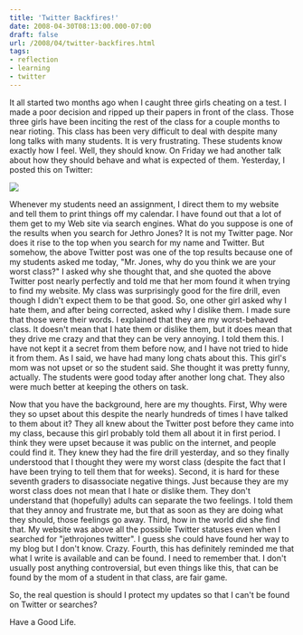 ```yaml
---
title: 'Twitter Backfires!'
date: 2008-04-30T08:13:00.000-07:00
draft: false
url: /2008/04/twitter-backfires.html
tags: 
- reflection
- learning
- twitter
---
```


It all started two months ago when I caught three girls cheating on a test. I made a poor decision and ripped up their papers in front of the class. Those three girls have been inciting the rest of the class for a couple months to near rioting. This class has been very difficult to deal with despite many long talks with many students. It is very frustrating. These students know exactly how I feel. Well, they should know. On Friday we had another talk about how they should behave and what is expected of them. Yesterday, I posted this on Twitter:  
  
[![](http://content.screencast.com/media/3380063b-06ed-4c70-ab00-33fb84afeacf_6b5ba21b-5720-4de3-ae79-882494ea575c_static_0_0_00000233.png)](http://twitter.com/jethrojones/statuses/799550076)  
  
Whenever my students need an assignment, I direct them to my website and tell them to print things off my calendar. I have found out that a lot of them get to my Web site via search engines. What do you suppose is one of the results when you search for Jethro Jones? It is not my Twitter page. Nor does it rise to the top when you search for my name and Twitter. But somehow, the above Twitter post was one of the top results because one of my students asked me today, "Mr. Jones, why do you think we are your worst class?" I asked why she thought that, and she quoted the above Twitter post nearly perfectly and told me that her mom found it when trying to find my website. My class was surprisingly good for the fire drill, even though I didn't expect them to be that good. So, one other girl asked why I hate them, and after being corrected, asked why I dislike them. I made sure that those were their words. I explained that they are my worst-behaved class. It doesn't mean that I hate them or dislike them, but it does mean that they drive me crazy and that they can be very annoying. I told them this. I have not kept it a secret from them before now, and I have not tried to hide it from them. As I said, we have had many long chats about this. This girl's mom was not upset or so the student said. She thought it was pretty funny, actually. The students were good today after another long chat. They also were much better at keeping the others on task.  
  
Now that you have the background, here are my thoughts. First, Why were they so upset about this despite the nearly hundreds of times I have talked to them about it? They all knew about the Twitter post before they came into my class, because this girl probably told them all about it in first period. I think they were upset because it was public on the internet, and people could find it. They knew they had the fire drill yesterday, and so they finally understood that I thought they were my worst class (despite the fact that I have been trying to tell them that for weeks). Second, it is hard for these seventh graders to disassociate negative things. Just because they are my worst class does not mean that I hate or dislike them. They don't understand that (hopefully) adults can separate the two feelings. I told them that they annoy and frustrate me, but that as soon as they are doing what they should, those feelings go away. Third, how in the world did she find that. My website was above all the possible Twitter statuses even when I searched for "jethrojones twitter". I guess she could have found her way to my blog but I don't know. Crazy. Fourth, this has definitely reminded me that what I write is available and can be found. I need to remember that. I don't usually post anything controversial, but even things like this, that can be found by the mom of a student in that class, are fair game.  
  
So, the real question is should I protect my updates so that I can't be found on Twitter or searches?  
  
Have a Good Life.